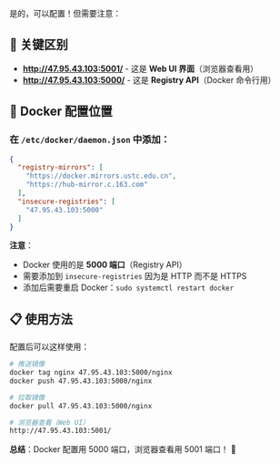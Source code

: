 是的，可以配置！但需要注意：

## 🎯 **关键区别**

- **http://47.95.43.103:5001/** - 这是 **Web UI 界面**（浏览器查看用）
- **http://47.95.43.103:5000/** - 这是 **Registry API**（Docker 命令行用）

## 🔧 **Docker 配置位置**

### 在 `/etc/docker/daemon.json` 中添加：

```json
{
  "registry-mirrors": [
    "https://docker.mirrors.ustc.edu.cn",
    "https://hub-mirror.c.163.com"
  ],
  "insecure-registries": [
    "47.95.43.103:5000"
  ]
}
```

**注意**：
- Docker 使用的是 **5000 端口**（Registry API）
- 需要添加到 `insecure-registries` 因为是 HTTP 而不是 HTTPS
- 添加后需要重启 Docker：`sudo systemctl restart docker`

## 📋 **使用方法**

配置后可以这样使用：

```bash
# 推送镜像
docker tag nginx 47.95.43.103:5000/nginx
docker push 47.95.43.103:5000/nginx

# 拉取镜像  
docker pull 47.95.43.103:5000/nginx

# 浏览器查看（Web UI）
http://47.95.43.103:5001/
```

**总结**：Docker 配置用 5000 端口，浏览器查看用 5001 端口！ 🚀